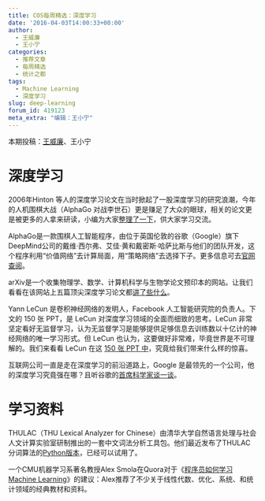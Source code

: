 ```yaml
---
title: COS每周精选：深度学习
date: '2016-04-03T14:00:33+00:00'
author:
  - 王威廉
  - 王小宁
categories:
  - 推荐文章
  - 每周精选
  - 统计之都
tags:
  - Machine Learning
  - 深度学习
slug: deep-learning
forum_id: 419123
meta_extra: "编辑：王小宁"
---
```


本期投稿：[王威廉](http://weibo.com/u/1657470871?from=feed&loc=avatar)、王小宁

# 深度学习

2006年Hinton 等人的深度学习论文在当时掀起了一股深度学习的研究浪潮，今年的人机围棋大战（AlphaGo 对战李世石）更是赚足了大众的眼球，相关的论文更是被更多的人拿来研读，小编为大家[整理了一下](http://www.nature.com/nature/journal/v529/n7587/full/nature16961.html)，供大家学习交流。

AlphaGo是一款围棋人工智能程序，由位于英国伦敦的谷歌（Google）旗下DeepMind公司的戴维·西尔弗、艾佳·黄和戴密斯·哈萨比斯与他们的团队开发，这个程序利用“价值网络”去计算局面，用“策略网络”去选择下子。更多信息可去[官网查阅](http://www.deepmind.com/alpha-go.html)。

<!--more-->

arXiv是一个收集物理学、数学、计算机科学与生物学论文预印本的网站。让我们看看在该网站上五篇顶尖深度学习论文都[讲了些什么](http://mp.weixin.qq.com/s?__biz=MzA3MzI4MjgzMw==&mid=400400376&idx=1&sn=95b78291d28d6d344924118292728fdd&3rd=MzA3MDU4NTYzMw==&scene=6#rd)。

Yann LeCun 是卷积神经网络的发明人，Facebook 人工智能研究院的负责人。下文的 150 张 PPT，是 LeCun 对深度学习领域的全面而细致的思考。LeCun 非常坚定看好无监督学习，认为无监督学习是能够提供足够信息去训练数以十亿计的神经网络的唯一学习形式。但 LeCun 也认为，这要做好非常难，毕竟世界是不可理解的。我们来看看 LeCun 在这 [150 张 PPT 中](http://mp.weixin.qq.com/s?__biz=MzA5MjM5MjE3OA==&mid=412096964&idx=3&sn=03804f6a0a56d5fa4bc2bedc4d24bd75&3rd=MzA3MDU4NTYzMw==&scene=6#rd)，究竟给我们带来什么样的惊喜。

互联网公司一直是走在深度学习的前沿道路上，Google 是最领先的一个公司，他的深度学习究竟强在哪？且听谷歌的[首席科学家谈一谈](http://mp.weixin.qq.com/s?__biz=MzAxMzAwNzY3NA==&mid=403498834&idx=2&sn=10032971d2ac497cd0bee4aa3c6e0db5&3rd=MzA3MDU4NTYzMw==&scene=6#rd)。

# 学习资料

THULAC（THU Lexical Analyzer for Chinese）由清华大学自然语言处理与社会人文计算实验室研制推出的一套中文词法分析工具包。他们最近发布了THULAC分词算法的[Python版本](http://thulac.thunlp.org/)，已经可以试用了。

一个CMU机器学习系著名教授Alex Smola在Quora对于《[程序员如何学习Machine Learning](https://www.quora.com/What-would-be-your-advice-to-a-software-engineer-who-wants-to-learn-machine-learning-3/answer/Alex-Smola-1)》的建议：Alex推荐了不少关于线性代数、优化、系统、和统计领域的经典教材和资料。
